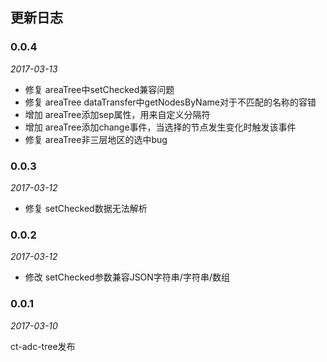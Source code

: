 ## 更新日志

### 0.0.4

*2017-03-13*

- 修复 areaTree中setChecked兼容问题
- 修复 areaTree dataTransfer中getNodesByName对于不匹配的名称的容错
- 增加 areaTree添加sep属性，用来自定义分隔符
- 增加 areaTree添加change事件，当选择的节点发生变化时触发该事件
- 修复 areaTree非三层地区的选中bug

### 0.0.3

*2017-03-12*

- 修复 setChecked数据无法解析

### 0.0.2

*2017-03-12*

- 修改 setChecked参数兼容JSON字符串/字符串/数组

### 0.0.1

*2017-03-10*

ct-adc-tree发布
